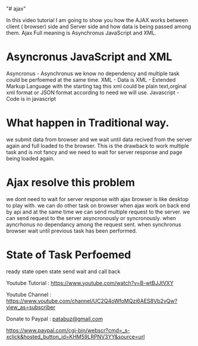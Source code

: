 "# ajax" 



In this video tutorial I am going to show you how the AJAX works between client ( browser) side and Server side 
and how data 
is being passed among them.
Ajax Full meaning is Asynchronus JavaScript and XML.

Asyncronus JavaScript and XML
===============================
Asyncronus - Asynchronus we know no dependency and multiple task could be perfoemed at the same time.
XML        - Data is XML - Extended Markup Language with the starting tag <xml>
              this xml could be plain text,orginal xml format or JSON format according to need we will use.
Javascript - Code is in javascript


What happen in Traditional way.
=============================
we submit data from browser and we wait until data recived from the server again and full loaded to the browser.
This is the drawback to work multiple task and is not fancy and we need to wait for server 
response and page being loaded again.

Ajax resolve this problem
===========================
we dont need to wait for server response 
with ajax browser is like desktop to play with.
we can do other task on browser when ajax work on back end by api and 
at the same time we can send multiple request to the server.
we can send request to the server asyncronously or syncronously.
when ayncrhonus no dependancy among the request sent.
when synchronus browser wait until previous task has been performed.

State of Task Perfoemed
=========================
ready state
open state
send 
wait and call back


Youtube Tutorial : https://www.youtube.com/watch?v=B-wtBJJtVXY

Youtube Channel : https://www.youtube.com/channel/UC2Q4oWfoMQzi6AES8Vb2vQw?view_as=subscriber

Donate to Paypal : patabuz@gmail.com

https://www.paypal.com/cgi-bin/webscr?cmd=_s-xclick&hosted_button_id=KHM59LRPNV3YY&source=url
